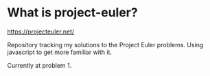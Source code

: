 # What is project-euler?
https://projecteuler.net/

Repository tracking my solutions to the Project Euler problems. Using javascript to get more familiar with it.

Currently at problem 1. 
